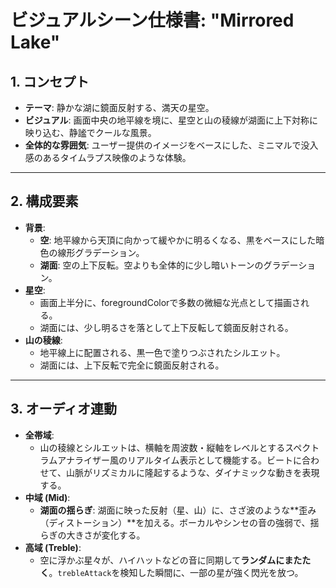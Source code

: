# ビジュアルシーン仕様書: "Mirrored Lake"

## 1. コンセプト

-   **テーマ**: 静かな湖に鏡面反射する、満天の星空。
-   **ビジュアル**: 画面中央の地平線を境に、星空と山の稜線が湖面に上下対称に映り込む、静謐でクールな風景。
-   **全体的な雰囲気**: ユーザー提供のイメージをベースにした、ミニマルで没入感のあるタイムラプス映像のような体験。

---

## 2. 構成要素

-   **背景**:
    -   **空**: 地平線から天頂に向かって緩やかに明るくなる、黒をベースにした暗色の線形グラデーション。
    -   **湖面**: 空の上下反転。空よりも全体的に少し暗いトーンのグラデーション。
-   **星空**:
    -   画面上半分に、foregroundColorで多数の微細な光点として描画される。
    -   湖面には、少し明るさを落として上下反転して鏡面反射される。
-   **山の稜線**:
    -   地平線上に配置される、黒一色で塗りつぶされたシルエット。
    -   湖面には、上下反転で完全に鏡面反射される。

---

## 3. オーディオ連動

-   **全帯域**:
    -   山の稜線とシルエットは、横軸を周波数・縦軸をレベルとするスペクトラムアナライザー風のリアルタイム表示として機能する。ビートに合わせて、山脈がリズミカルに隆起するような、ダイナミックな動きを表現する。
-   **中域 (Mid)**:
    -   **湖面の揺らぎ**: 湖面に映った反射（星、山）に、さざ波のような**歪み（ディストーション）**を加える。ボーカルやシンセの音の強弱で、揺らぎの大きさが変化する。
-   **高域 (Treble)**:
    -   空に浮かぶ星々が、ハイハットなどの音に同期して**ランダムにまたたく**。`trebleAttack`を検知した瞬間に、一部の星が強く閃光を放つ。